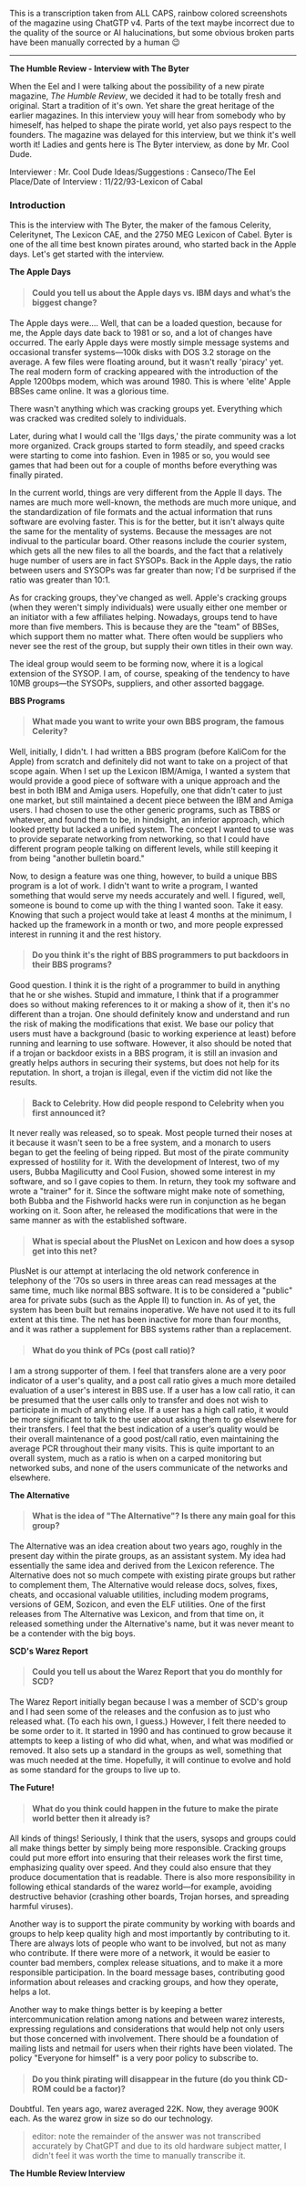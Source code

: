 
This is a transcription taken from ALL CAPS, rainbow colored screenshots of the magazine using ChatGTP v4. Parts of the text maybe incorrect due to the quality of the source or AI halucinations, but some obvious broken parts have been manually corrected by a human 😉

---

**The Humble Review - Interview with The Byter**  

When the Eel and I were talking about the possibility of a new pirate magazine, *The Humble Review*, we decided it had to be totally fresh and original. Start a tradition of it's own. Yet share the great heritage of the earlier magazines. In this interview youy will hear from somebody who by himeself, has helped to shape the pirate world, yet also pays respect to the founders. The magazine was delayed for this interview, but we think it's well worth it! Ladies and gents here is The Byter interview, as done by Mr. Cool Dude.

Interviewer : Mr. Cool Dude
Ideas/Suggestions : Canseco/The Eel
Place/Date of Interview : 11/22/93-Lexicon of Cabal

### Introduction 

This is the interview with The Byter, the maker of the famous Celerity, Celeritynet, The Lexicon CAE, and the 2750 MEG Lexicon of Cabel. Byter is one of the all time best known pirates around, who started back in the Apple days. Let's get started with the interview.

**The Apple Days**  

> #### Could you tell us about the Apple days vs. IBM days and what’s the biggest change?  

The Apple days were.... Well, that can be a loaded question, because for me, the Apple days date back to 1981 or so, and a lot of changes have occurred. The early Apple days were mostly simple message systems and occasional transfer systems—100k disks with DOS 3.2 storage on the average. A few files were floating around, but it wasn't really 'piracy' yet. The real modern form of cracking appeared with the introduction of the Apple 1200bps modem, which was around 1980. This is where 'elite' Apple BBSes came online. It was a glorious time.

There wasn't anything which was cracking groups yet. Everything which was cracked was credited solely to individuals.  

Later, during what I would call the 'IIgs days,' the pirate community was a lot more organized. Crack groups started to form steadily, and speed cracks were starting to come into fashion. Even in 1985 or so, you would see games that had been out for a couple of months before everything was finally pirated.

In the current world, things are very different from the Apple II days. The names are much more well-known, the methods are much more unique, and the standardization of file formats and the actual information that runs software are evolving faster. This is for the better, but it isn't always quite the same for the mentality of systems. Because the messages are not indivual to the particular board. Other reasons include the courier system, which gets all the new files to all the boards, and the fact that a relatively huge number of users are in fact SYSOPs. Back in the Apple days, the ratio between users and SYSOPs was far greater than now; I'd be surprised if the ratio was greater than 10:1.

As for cracking groups, they've changed as well. Apple's cracking groups (when they weren't simply individuals) were usually either one member or an initiator with a few affiliates helping. Nowadays, groups tend to have more than five members. This is because they are the "team" of BBSes, which support them no matter what. There often would be suppliers who never see the rest of the group, but supply their own titles in their own way.

The ideal group would seem to be forming now, where it is a logical extension of the SYSOP. I am, of course, speaking of the tendency to have 10MB groups—the SYSOPs, suppliers, and other assorted baggage.

**BBS Programs**  

> #### What made you want to write your own BBS program, the famous Celerity?

Well, initially, I didn't. I had written a BBS program (before KaliCom for the Apple) from scratch and definitely did not want to take on a project of that scope again. When I set up the Lexicon IBM/Amiga, I wanted a system that would provide a good piece of software with a unique approach and the best in both IBM and Amiga users. Hopefully, one that didn't cater to just one market, but still maintained a decent piece between the IBM and Amiga users. I had chosen to use the other generic programs, such as TBBS or whatever, and found them to be, in hindsight, an inferior approach, which looked pretty but lacked a unified system. The concept I wanted to use was to provide separate networking from networking, so that I could have different program people talking on different levels, while still keeping it from being "another bulletin board." 

Now, to design a feature was one thing, however, to build a unique BBS program is a lot of work. I didn't want to write a program, I wanted something that would serve my needs accurately and well. I figured, well, someone is bound to come up with the thing I wanted soon. Take it easy. Knowing that such a project would take at least 4 months at the minimum, I hacked up the framework in a month or two, and more people expressed interest in running it and the rest history.

> #### Do you think it's the right of BBS programmers to put backdoors in their BBS programs?

Good question. I think it is the right of a programmer to build in anything that he or she wishes. Stupid and immature, I think that if a programmer does so without making references to it or making a show of it, then it's no different than a trojan. One should definitely know and understand and run the risk of making the modifications that exist. We base our policy that users must have a background (basic to working experience at least) before running and learning to use software. However, it also should be noted that if a trojan or backdoor exists in a BBS program, it is still an invasion and greatly helps authors in securing their systems, but does not help for its reputation. In short, a trojan is illegal, even if the victim did not like the results.  

> #### Back to Celebrity. How did people respond to Celebrity when you first announced it?

It never really was released, so to speak. Most people turned their noses at it because it wasn't seen to be a free system, and a monarch to users began to get the feeling of being ripped. But most of the pirate community expressed of hostility for it. With the development of Interest, two of my users, Bubba Magilicutty and Cool Fusion, showed some interest in my software, and so I gave copies to them. In return, they took my software and wrote a "trainer" for it. Since the software might make note of something, both Bubba and the Fishworld hacks were run in conjunction as he began working on it. Soon after, he released the modifications that were in the same manner as with the established software.  

> #### What is special about the PlusNet on Lexicon and how does a sysop get into this net?

PlusNet is our attempt at interlacing the old network conference in telephony of the '70s so users in three areas can read messages at the same time, much like normal BBS software. It is to be considered a "public" area for private subs (such as the Apple II) to function in. As of yet, the system has been built but remains inoperative. We have not used it to its full extent at this time. The net has been inactive for more than four months, and it was rather a supplement for BBS systems rather than a replacement.  

> #### What do you think of PCs (post call ratio)?

I am a strong supporter of them. I feel that transfers alone are a very poor indicator of a user's quality, and a post call ratio gives a much more detailed evaluation of a user's interest in BBS use. If a user has a low call ratio, it can be presumed that the user calls only to transfer and does not wish to participate in much of anything else. If a user has a high call ratio, it would be more significant to talk to the user about asking them to go elsewhere for their transfers. I feel that the best indication of a user’s quality would be their overall maintenance of a good post/call ratio, even maintaining the average PCR throughout their many visits. This is quite important to an overall system, much as a ratio is when on a carped monitoring but networked subs, and none of the users communicate of the networks and elsewhere.  

**The Alternative**  

> #### What is the idea of "The Alternative"? Is there any main goal for this group?  

The Alternative was an idea creation about two years ago, roughly in the present day within the pirate groups, as an assistant system. My idea had essentially the same idea and derived from the Lexicon reference. The Alternative does not so much compete with existing pirate groups but rather to complement them, The Alternative would release docs, solves, fixes, cheats, and occasional valuable utilities, including modem programs, versions of GEM, Sozicon, and even the ELF utilities. One of the first releases from The Alternative was Lexicon, and from that time on, it released something under the Alternative's name, but it was never meant to be a contender with the big boys.  

**SCD's Warez Report**  

> #### Could you tell us about the Warez Report that you do monthly for SCD?

The Warez Report initially began because I was a member of SCD's group and I had seen some of the releases and the confusion as to just who released what. (To each his own, I guess.) However, I felt there needed to be some order to it. It started in 1990 and has continued to grow because it attempts to keep a listing of who did what, when, and what was modified or removed. It also sets up a standard in the groups as well, something that was much needed at the time. Hopefully, it will continue to evolve and hold as some standard for the groups to live up to.  

**The Future!**  

> #### What do you think could happen in the future to make the pirate world better then it already is?

All kinds of things! Seriously, I think that the users, sysops and groups could all make things better by simply being more responsible. Cracking groups could put more effort into ensuring that their releases work the first time, emphasizing quality over speed. And they could also ensure that they produce documentation that is readable. There is also more responsibility in following ethical standards of the warez world—for example, avoiding destructive behavior (crashing other boards, Trojan horses, and spreading harmful viruses).  

Another way is to support the pirate community by working with boards and groups to help keep quality high and most importantly by contributing to it. There are always lots of people who want to be involved, but not as many who contribute. If there were more of a network, it would be easier to counter bad members, complex release situations, and to make it a more responsible participation. In the board message bases, contributing good information about releases and cracking groups, and how they operate, helps a lot.  

Another way to make things better is by keeping a better intercommunication relation among nations and between warez interests, expressing regulations and considerations that would help not only users but those concerned with involvement. There should be a foundation of mailing lists and netmail for users when their rights have been violated. The policy "Everyone for himself" is a very poor policy to subscribe to.  

> #### Do you think pirating will disappear in the future (do you think CD-ROM could be a factor)?

Doubtful. Ten years ago, warez averaged 22K. Now, they average 900K each. As the warez grow in size so do our technology.   

> editor: note the remainder of the answer was not transcribed accurately by ChatGPT and due to its old hardware subject matter, I didn't feel it was worth the time to manually transcribe it.

**The Humble Review Interview**  
